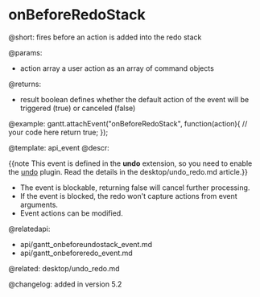 onBeforeRedoStack
=============

@short:
	 fires before an action is added into the redo stack

@params:
- action		array			a user action as an array of command objects


@returns:
- result     boolean       defines whether the default action of the event will be triggered (true) or canceled (false) 

@example:
gantt.attachEvent("onBeforeRedoStack", function(action){
    // your code here
    return true;
});


@template:	api_event
@descr:

{{note This event is defined in the **undo** extension, so you need to enable the [undo](desktop/extensions_list.md#undo) plugin. Read the details in the desktop/undo_redo.md article.}}


- The event is blockable, returning false will cancel further processing.
- If the event is blocked, the redo won't capture actions from event arguments.
- Event actions can be modified.

@relatedapi:
- api/gantt_onbeforeundostack_event.md
- api/gantt_onbeforeredo_event.md

@related:
desktop/undo_redo.md

@changelog:
added in version 5.2